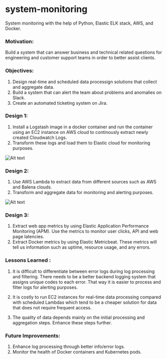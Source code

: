 # system-monitoring
System monitoring with the help of Python, Elastic ELK stack, AWS, and Docker.

### Motivation:
Build a system that can answer business and technical related questions for engineering and customer support teams in order to better assist clients.

### Objectives:
1. Design real-time and scheduled data processign solutions that collect and aggregate data.
2. Build a system that can alert the team about problems and anomalies on Slack.
3. Create an automated ticketing system on Jira.

### Design 1:
1. Install a Logstash image in a docker container and run the container using an EC2 instance on AWS cloud to continously extract newly created Cloudwatch Logs.
2. Transform these logs and load them to Elastic cloud for monitoring purposes.

![Alt text](images/design1.png?raw=true "Title")


### Design 2:
1. Use AWS Lambda to extract data from different sources such as AWS and Balena clouds.
2. Transform and aggregate data for monitoring and alerting purposes.

![Alt text](images/design2.png?raw=true "Title")


### Design 3:
1. Extract web app metrics by using Elastic Application Performance Monitoring (APM). Use the metrics to monitor user clicks, API and web page latencies.
2. Extract Docker metrics by using Elastic Metricbeat. These metrics will tell us information such as uptime, resource usage, and any errors.


### Lessons Learned :
1. It is difficult to differentiate between error logs during log processing and filtering. There needs to be a better backend logging system that assigns unique codes to each error. That way it is easier to process and filter logs for alerting purposes.

2. It is costly to run EC2 instances for real-time data processing compared with scheduled Lambdas which tend to be a cheaper solution for data that does not require frequent access.

3. The quality of data depends mainly on the initial processing and aggregation steps. Enhance these steps further.

### Future Improvements:
1. Enhance log processing through better info/error logs.
2. Monitor the health of Docker containers and Kubernetes pods.
